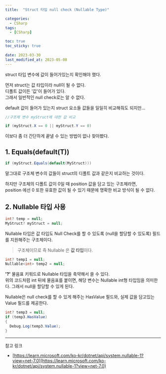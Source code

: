 ```yaml
---
title:  "Struct 타입 null check (Nullable Type)"

categories:
  - CSharp
tags:
  - [CSharp]

toc: true
toc_sticky: true
 
date: 2023-03-30
last_modified_at: 2023-05-08
---
```


struct 타입 변수에 값이 들어가있는지 확인해야 했다.

먼저 struct는 값 타입이라 null이 될 수 없다.  
디폴트 값이든 '값'이 들어가 있다.  
그래서 일반적인 null check로는 알 수 없다.

default 값이 들어가 있는지 struct 요소들 값들을 일일히 비교해줘도 되지만...  
```c#
//구조체 변수 myStruct에 대한 값 비교  

if (myStruct.X == 0 || myStruct.Y == 0)
```
이보다 좀 더 간단하게 끝낼 수 있는 방법이 없나 찾아봤다.  

## 1. Equals(default(T))
```c#
if (myStruct.Equals(default(MyStruct)))
```
말그대로 구조체 변수의 값들이 struct의 디폴트 값과 같은지 비교하는 것이다.

하지만 구조체의 디폴트 값이 0일 때 position 값을 담고 있는 구조체라면,  
position 에선 0 또한 유효한 값이 될 수 있기 때문에 명확한 비교 방식이 될 수 없다.  

## 2. Nullable 타입 사용
```c#
int? temp = null;
MyStruct? myStruct = null;
```
Nullable 타입은 값 타입도 Null Check를 할 수 있도록 (null을 할당할 수 있도록) 필드를 지원해주는 구조체이다.  
>구조체이므로 즉 Nullable 은 <b>값 타입</b>이다.  
  
    
```c#
int? temp1 = null;
Nullable<int> temp2 = null;
```
<b>'?'</b> 물음표 키워드로 Nullable 타입을 축약해서 쓸 수 있다.  
위의 코드처럼 int 뒤에 물음표를 붙이면, 해당 변수는 Nullable int형 타입임을 의미한다. 그래서 null을 할당할 수 있게 된다.  

Nullable은 null check를 할 수 있게 해주는 HasValue 필드와, 실제 값을 담고있는 Value 필드를 제공한다. 
```c#
int? temp3 = null;
if (temp3.HasValue)
{
  Debug.Log(temp3.Value);
}
```



***  
참고 링크
- [https://learn.microsoft.com/ko-kr/dotnet/api/system.nullable-1?view=net-7.0](https://learn.microsoft.com/ko-kr/dotnet/api/system.nullable-1?view=net-7.0)